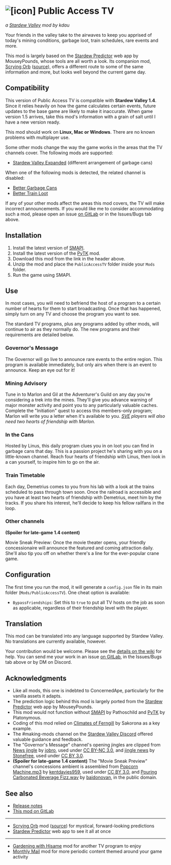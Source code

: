 # ![[icon]](https://kdau.gitlab.io/PublicAccessTV/icon.png) Public Access TV
*a [Stardew Valley](http://stardewvalley.net/) mod by kdau*

Your friends in the valley take to the airwaves to keep you apprised of today's mining conditions, garbage loot, train schedules, rare events and more.

This mod is largely based on the [Stardew Predictor](https://mouseypounds.github.io/stardew-predictor/) web app by MouseyPounds, whose tools are all worth a look. Its companion mod, [Scrying Orb](https://www.moddrop.com/stardew-valley/mods/756553-scrying-orb) ([source](https://gitlab.com/kdau/predictivemods/-/tree/master/ScryingOrb)), offers a different route to some of the same information and more, but looks well beyond the current game day.

## Compatibility

This version of Public Access TV is compatible with **Stardew Valley 1.4**. Since it relies heavily on how the game calculates certain events, future updates to the base game are likely to make it inaccurate. When game version 1.5 arrives, take this mod's information with a grain of salt until I have a new version ready.

This mod should work on **Linux, Mac or Windows**. There are no known problems with multiplayer use.

Some other mods change the way the game works in the areas that the TV channels cover. The following mods are supported:

* [Stardew Valley Expanded](https://www.nexusmods.com/stardewvalley/mods/3753) (different arrangement of garbage cans)

When one of the following mods is detected, the related channel is disabled:

* [Better Garbage Cans](https://www.nexusmods.com/stardewvalley/mods/4171)
* [Better Train Loot](https://www.nexusmods.com/stardewvalley/mods/4234)

If any of your other mods affect the areas this mod covers, the TV will make incorrect announcements. If you would like me to consider accommodating such a mod, please open an issue [on GitLab](https://gitlab.com/kdau/predictivemods/-/issues) or in the Issues/Bugs tab above.

## Installation

1. Install the latest version of [SMAPI](https://smapi.io/).
1. Install the latest version of the [PyTK](https://www.nexusmods.com/stardewvalley/mods/1726) mod.
1. Download this mod from the link in the header above.
1. Unzip the mod and place the `PublicAccessTV` folder inside your `Mods` folder.
1. Run the game using SMAPI.

## Use

In most cases, you will need to befriend the host of a program to a certain number of hearts for them to start broadcasting. Once that has happened, simply turn on any TV and choose the program you want to see.

The standard TV programs, plus any programs added by other mods, will continue to air as they normally do. The new programs and their requirements are detailed below.

### Governor's Message

The Governor will go live to announce rare events to the entire region. This program is available immediately, but only airs when there is an event to announce. Keep an eye out for it!

### Mining Advisory

Tune in to Marlon and Gil at the Adventurer's Guild on any day you're considering a trek into the mines. They'll give you advance warning of major monster activity and point you to any particularly valuable caches. Complete the "Initiation" quest to access this members-only program; Marlon will write you a letter when it's available to you. *[SVE](https://www.nexusmods.com/stardewvalley/mods/3753) players will also need two hearts of friendship with Marlon.*

### In the Cans

Hosted by Linus, this daily program clues you in on loot you can find in garbage cans that day. This is a passion project he's sharing with you on a little-known channel. Reach four hearts of friendship with Linus, then look in a can yourself, to inspire him to go on the air.

### Train Timetable

Each day, Demetrius comes to you from his lab with a look at the trains scheduled to pass through town soon. Once the railroad is accessible and you have at least two hearts of friendship with Demetrius, meet him by the tracks. If you share his interest, he'll decide to keep his fellow railfans in the loop.

### Other channels

**(Spoiler for late-game 1.4 content)**

Movie Sneak Preview: Once the movie theater opens, your friendly concessionaire will announce the featured and coming attraction daily. She'll also tip you off on whether there's a line for the ever-popular crane game.

## Configuration

The first time you run the mod, it will generate a `config.json` file in its main folder (`Mods/PublicAccessTV`). One cheat option is available:

* `BypassFriendships`: Set this to `true` to put all TV hosts on the job as soon as applicable, regardless of their friendship level with the player.

## Translation

This mod can be translated into any language supported by Stardew Valley. No translations are currently available, however.

Your contribution would be welcome. Please see the [details on the wiki](https://stardewvalleywiki.com/Modding:Translations) for help. You can send me your work in an issue [on GitLab](https://gitlab.com/kdau/predictivemods/-/issues), in the Issues/Bugs tab above or by DM on Discord.

## Acknowledgments

* Like all mods, this one is indebted to ConcernedApe, particularly for the vanilla assets it adapts.
* The prediction logic behind this mod is largely ported from the [Stardew Predictor](https://mouseypounds.github.io/stardew-predictor/) web app by MouseyPounds.
* This mod would not function without [SMAPI](https://smapi.io/) by Pathoschild and [PyTK](https://www.nexusmods.com/stardewvalley/mods/1726) by Platonymous.
* Coding of this mod relied on [Climates of Ferngill](http://www.nexusmods.com/stardewvalley/mods/604) by Sakorona as a key example.
* The #making-mods channel on the [Stardew Valley Discord](https://discordapp.com/invite/StardewValley) offered valuable guidance and feedback.
* The "Governor's Message" channel's opening jingles are clipped from [News jingle](https://freesound.org/people/jobro/sounds/169214/) by [jobro](https://freesound.org/people/jobro/), used under [CC BY-NC 3.0](http://creativecommons.org/licenses/by-nc/3.0/), and [jingle news](https://freesound.org/people/Jay_You/sounds/460424/) by [Stonefree](http://www.stonefree.de/), used under [CC BY 3.0](https://creativecommons.org/licenses/by/3.0/).
* **(Spoiler for late-game 1.4 content)** The "Movie Sneak Preview" channel's concessions ambient is assembled from [Popcorn Machine.mp3](https://freesound.org/people/kentdavies959/sounds/466661/) by [kentdavies959](https://freesound.org/people/kentdavies959/), used under [CC BY 3.0](https://creativecommons.org/licenses/by/3.0/), and [Pouring Carbonated Beverage Fizz.wav](https://freesound.org/people/baidonovan/sounds/187355/) by [baidonovan](https://freesound.org/people/baidonovan/), in the public domain.

## See also

* [Release notes](https://gitlab.com/kdau/predictivemods/-/blob/master/PublicAccessTV/RELEASE-NOTES.md)
* [This mod on GitLab](https://gitlab.com/kdau/predictivemods/-/tree/master/PublicAccessTV)
---
* [Scrying Orb](https://www.moddrop.com/stardew-valley/mods/756553-scrying-orb) mod ([source](https://gitlab.com/kdau/predictivemods/-/tree/master/ScryingOrb)) for mystical, forward-looking predictions
* [Stardew Predictor](https://mouseypounds.github.io/stardew-predictor/) web app to see it all at once
---
* [Gardening with Hisame](https://www.nexusmods.com/stardewvalley/mods/5485) mod for another TV program to enjoy
* [Monthly Mail](https://www.nexusmods.com/stardewvalley/mods/4523) mod for more periodic content themed around your game activity
